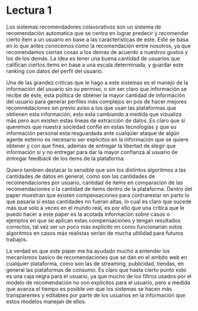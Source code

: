 # Lectura 1

Los sistemas recomendadores colavorativos son un sistema de recomendación automatica que se centra en lograr predecir y recomendar cierto item a un usuario en base a las caracteristicas de este. Este se basa en lo que antes conocemos como la recomendación entre nosotros, ya que recomendamos ciertas cosas a los demas de acuerdo a nuestros gustos y los de los demás. La idea es tener una buena cantidad de usuarios que califican ciertos items en base a una escala determinada, y guardar este ranking con datos del perfil del usuario.

Una de las grandez criticas que le hago a este sistemas es el manejo de la información del usuario sin su permiso, o sin ser claro que información se recibe de este, esta politica de obtener la mayor cantidad de información del usuario para generar perfiles más complejos en pos de hacer mejores recomnedaciones sin previo aviso a los que usan las plataformas que obtienen esta información, esto esta cambiando a medida que vizualiza más pero aun existen estas lineas de extracción de datos. Es claro que si queremos que nuestra sociedad confie en estas tecnologías y que su información personal esta resguardada ante cualquier ataque de algún agente externo es necesario ser explicitos en la información que se quiere obtener y con que fines, además de entregar la libertad de elegir que información si y no entregar para dar la mayor confianza al usuario de entregar feedback de los items de la plataforma.

Quiero tambien destacar lo sensible que son los distintos algoritmos a las cantidades de datos en general, como son las cantidades de recomendaciones por usuario, cantidad de items en comparación de las recomendaciones o la cantidad de items dentro de la plataforma. Dentro del paper muestran que existen compensaciones para contrarestar en parte lo que pasaria si estas cantidades no fueran altas, lo cual es claro que sucede más que solo a veces en el mundo real, es por ello que una critica que le puedo hacer a este paper es la acotada información sobre casos o ejemplos en que se aplican estas compensaciones y tengan resultados correctos, tal vez ser un poco más explicito en como funcionarían estos algoritmos en casos más realistas serían de mucha ultilidad para futuros trabajos.

La verdad es que este paper me ha ayudado mucho a entender los mecanismos basico de recomendaciones que se dan en el ambito web en cualquier plataforma, como son las de streaming, publicidad, tiendas, en general las plataformas de consumo. Es claro que hasta cierto punto esto es una caja negra para el usuario, ya que mucho de los filtros usados por el modelo de recomendación no son explicitos para el usuario, pero a medida que avanza el tiempo es posible ver que los sistemas se hacen más transparentes y editables por parte de los usuarios en la información que estos modelos manejan de ellos.
